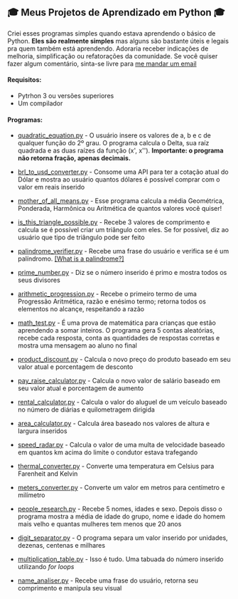 ## 🎓 Meus Projetos de Aprendizado em Python 🎓

Criei esses programas simples quando estava aprendendo o básico de Python. **Eles são realmente simples** mas alguns são bastante úteis e legais pra quem também está aprendendo. Adoraria receber indicações de melhoria, simplificação ou refatorações da comunidade. Se você quiser fazer algum comentário, sinta-se livre para [me mandar um email](mailto:pro.lucasrfreitas@gmail.com)

#### Requisitos:
- Pytrhon 3 ou versões superiores
- Um compilador

#### Programas:
- [quadratic_equation.py]() - O usuário insere os valores de a, b e c de qualquer função do 2º grau. O programa calcula o Delta, sua raíz quadrada e as duas raízes da função (x', x''). **Importante: o programa não retorna fração, apenas decimais.**

- [brl_to_usd_converter.py]() - Consome uma API para ter a cotação atual do Dólar e mostra ao usuário quantos dólares é possível comprar com o valor em reais inserido

- [mother_of_all_means.py]() - Esse programa calcula a média Geométrica, Ponderada, Harmônica ou Aritmética de quantos valores você quiser!

- [is_this_triangle_possible.py]() - Recebe 3 valores de comprimento e calcula se é possível criar um triângulo com eles. Se for possível, diz ao usuário que tipo de triângulo pode ser feito

- [palindrome_verifier.py]() - Recebe uma frase do usuário e verifica se é um palíndromo. [ [What is a palindrome?] ](https://en.wikipedia.org/wiki/Palindrome)

- [prime_number.py]() - Diz se o número inserido é primo e mostra todos os seus divisores

- [arithmetic_progression.py]() - Recebe o primeiro termo de uma Progressão Aritmética, razão e enésimo termo; retorna todos os elementos no alcançe, respeitando a razão

- [math_test.py]() - É uma prova de matemática para crianças que estão aprendendo a somar inteiros. O programa gera 5 contas aleatórias, recebe cada resposta, conta as quantidades de respostas corretas e mostra uma mensagem ao aluno no final

- [product_discount.py]() - Calcula o novo preço do produto baseado em seu valor atual e porcentagem de desconto

- [pay_raise_calculator.py]() - Calcula o novo valor de salário baseado em seu valor atual e porcentagem de aumento

- [rental_calculator.py]() - Calcula o valor do aluguel de um veículo baseado no número de diárias e quilometragem dirigida

- [area_calculator.py]() - Calcula área baseado nos valores de altura e largura inseridos

- [speed_radar.py]() - Calcula o valor de uma multa de velocidade baseado em quantos km acima do limite o condutor estava trafegando

- [thermal_converter.py]() - Converte uma temperatura em Celsius para Farenheit and Kelvin

- [meters_converter.py]() - Converte um valor em metros para centímetro e milímetro

- [people_research.py]() - Recebe 5 nomes, idades e sexo. Depois disso o programa mostra a média de idade do grupo, nome e idade do homem mais velho e quantas mulheres tem menos que 20 anos

- [digit_separator.py]() - O programa separa um valor inserido por unidades, dezenas, centenas e milhares

- [multiplication_table.py]() - Isso é tudo. Uma tabuada do número inserido utilizando *for loops*

- [name_analiser.py]() - Recebe uma frase do usuário, retorna seu comprimento e manipula seu visual
